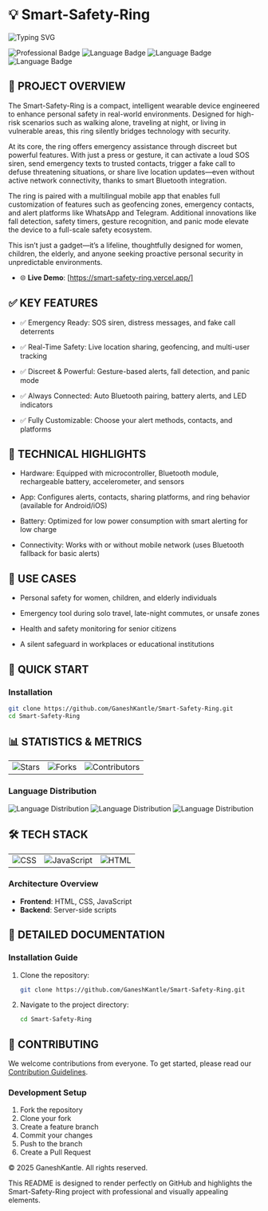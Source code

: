 # 💡 Smart-Safety-Ring

![Typing SVG](https://readme-typing-svg.herokuapp.com/?lines=Smart-Safety-Ring;A+cutting-edge+project+by+GaneshKantle&font=Fira+Code&center=true&width=1000&height=100&color=f75c03&vCenter=true&size=35)

![Professional Badge](https://img.shields.io/badge/Project-Professional-007acc?style=flat-square)
![Language Badge](https://img.shields.io/badge/CSS-38.3%25-007acc?style=flat-square)
![Language Badge](https://img.shields.io/badge/JavaScript-35.4%25-007acc?style=flat-square)
![Language Badge](https://img.shields.io/badge/HTML-26.3%25-007acc?style=flat-square)

## 🎯 PROJECT OVERVIEW

The Smart-Safety-Ring is a compact, intelligent wearable device engineered to enhance personal safety in real-world environments. Designed for high-risk scenarios such as walking alone, traveling at night, or living in vulnerable areas, this ring silently bridges technology with security.

At its core, the ring offers emergency assistance through discreet but powerful features. With just a press or gesture, it can activate a loud SOS siren, send emergency texts to trusted contacts, trigger a fake call to defuse threatening situations, or share live location updates—even without active network connectivity, thanks to smart Bluetooth integration.

The ring is paired with a multilingual mobile app that enables full customization of features such as geofencing zones, emergency contacts, and alert platforms like WhatsApp and Telegram. Additional innovations like fall detection, safety timers, gesture recognition, and panic mode elevate the device to a full-scale safety ecosystem.

This isn’t just a gadget—it’s a lifeline, thoughtfully designed for women, children, the elderly, and anyone seeking proactive personal security in unpredictable environments.

* 🌐 **Live Demo**: [https://smart-safety-ring.vercel.app/]

## ✅ KEY FEATURES
- ✅ Emergency Ready: SOS siren, distress messages, and fake call deterrents

- ✅ Real-Time Safety: Live location sharing, geofencing, and multi-user tracking

- ✅ Discreet & Powerful: Gesture-based alerts, fall detection, and panic mode

- ✅ Always Connected: Auto Bluetooth pairing, battery alerts, and LED indicators

- ✅ Fully Customizable: Choose your alert methods, contacts, and platforms


## 🔧 TECHNICAL HIGHLIGHTS
- Hardware: Equipped with microcontroller, Bluetooth module, rechargeable battery, accelerometer, and sensors

- App: Configures alerts, contacts, sharing platforms, and ring behavior (available for Android/iOS)

- Battery: Optimized for low power consumption with smart alerting for low charge

- Connectivity: Works with or without mobile network (uses Bluetooth fallback for basic alerts)

## 📌 USE CASES
- Personal safety for women, children, and elderly individuals

- Emergency tool during solo travel, late-night commutes, or unsafe zones

- Health and safety monitoring for senior citizens

- A silent safeguard in workplaces or educational institutions



## 🚀 QUICK START

### Installation
```bash
git clone https://github.com/GaneshKantle/Smart-Safety-Ring.git
cd Smart-Safety-Ring
```

## 📊 STATISTICS & METRICS

<table>
  <tr>
    <td><img src="https://img.shields.io/github/stars/GaneshKantle/Smart-Safety-Ring?style=social" alt="Stars"></td>
    <td><img src="https://img.shields.io/github/forks/GaneshKantle/Smart-Safety-Ring?style=social" alt="Forks"></td>
    <td><img src="https://img.shields.io/github/contributors/GaneshKantle/Smart-Safety-Ring?style=social" alt="Contributors"></td>
  </tr>
</table>

### Language Distribution
![Language Distribution](https://img.shields.io/badge/CSS-38.3%25-007acc?style=flat-square)
![Language Distribution](https://img.shields.io/badge/JavaScript-35.4%25-007acc?style=flat-square)
![Language Distribution](https://img.shields.io/badge/HTML-26.3%25-007acc?style=flat-square)

## 🛠️ TECH STACK

<table>
  <tr>
    <td><img src="https://img.shields.io/badge/CSS-Professional-007acc?style=flat-square" alt="CSS"></td>
    <td><img src="https://img.shields.io/badge/JavaScript-Modern-007acc?style=flat-square" alt="JavaScript"></td>
    <td><img src="https://img.shields.io/badge/HTML-Responsive-007acc?style=flat-square" alt="HTML"></td>
  </tr>
</table>

### Architecture Overview
- **Frontend**: HTML, CSS, JavaScript
- **Backend**: Server-side scripts

## 📖 DETAILED DOCUMENTATION

### Installation Guide

1. Clone the repository:
    ```bash
    git clone https://github.com/GaneshKantle/Smart-Safety-Ring.git
    ```
2. Navigate to the project directory:
    ```bash
    cd Smart-Safety-Ring
    ```

## 🤝 CONTRIBUTING

We welcome contributions from everyone. To get started, please read our [Contribution Guidelines](CONTRIBUTING.md).

### Development Setup
1. Fork the repository
2. Clone your fork
3. Create a feature branch
4. Commit your changes
5. Push to the branch
6. Create a Pull Request


© 2025 GaneshKantle. All rights reserved.

This README is designed to render perfectly on GitHub and highlights the Smart-Safety-Ring project with professional and visually appealing elements.
